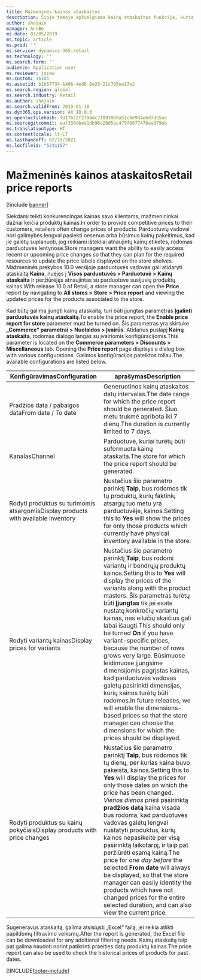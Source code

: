 ```yaml
---
title: Mažmeninės kainos ataskaitos
description: Šioje temoje apžvelgiama kainų ataskaitos funkcija, kurią galima naudoti norint peržiūrėti būsimus pateiktų produktų kainų pokyčius.
author: shajain
manager: AnnBe
ms.date: 03/05/2019
ms.topic: article
ms.prod: ''
ms.service: dynamics-365-retail
ms.technology: ''
ms.search.form: ''
audience: Application user
ms.reviewer: josaw
ms.custom: 16181
ms.assetid: b1b57734-1406-4ed6-8e28-21c705ee17e2
ms.search.region: global
ms.search.industry: Retail
ms.author: shajain
ms.search.validFrom: 2019-01-18
ms.dyn365.ops.version: AX 10.0.0
ms.openlocfilehash: f317b22f2794dc71093068a51c8e9d4e6d7d55ac
ms.sourcegitcommit: eaf330dbee1db96c20d5ac479f007747bea079eb
ms.translationtype: HT
ms.contentlocale: lt-LT
ms.lasthandoff: 02/15/2021
ms.locfileid: "5231157"
---
```

# <a name="retail-price-reports"></a><span data-ttu-id="f5854-103">Mažmeninės kainos ataskaitos</span><span class="sxs-lookup"><span data-stu-id="f5854-103">Retail price reports</span></span>

[!include [banner](includes/banner.md)]


<span data-ttu-id="f5854-104">Siekdami teikti konkurencingas kainas savo klientams, mažmenininkai dažnai keičia produktų kainas.</span><span class="sxs-lookup"><span data-stu-id="f5854-104">In order to provide competitive prices to their customers, retailers often change prices of products.</span></span> <span data-ttu-id="f5854-105">Parduotuvių vadovai nori galimybės lengvai pasiekti nesenus arba būsimus kainų pakeitimus, kad jie galėtų suplanuoti, jog reikiami ištekliai atnaujintų kainų etiketes, rodomas parduotuvės lentynose.</span><span class="sxs-lookup"><span data-stu-id="f5854-105">Store managers want the ability to easily access recent or upcoming price changes so that they can plan for the required resources to update the price labels displayed on the store shelves.</span></span> <span data-ttu-id="f5854-106">Mažmeninės prekybos 10.0 versijoje parduotuvės vadovas gali atidaryti ataskaitą **Kaina**, nuėjęs į **Visos parduotuvės \> Parduotuvė \> Kainų ataskaita** ir peržiūrėjęs atnaujintas su parduotuve susijusių produktų kainas.</span><span class="sxs-lookup"><span data-stu-id="f5854-106">With release 10.0 of Retail, a store manager can open the **Price** report by navigating to **All stores \> Store \> Price report** and viewing the updated prices for the products associated to the store.</span></span> 

<span data-ttu-id="f5854-107">Kad būtų galima įjungti kainų ataskaitą, turi būti įjungtas parametras **Įgalinti parduotuvės kainų ataskaitą**.</span><span class="sxs-lookup"><span data-stu-id="f5854-107">To enable the price report, the **Enable price report for store** parameter must be turned on.</span></span> <span data-ttu-id="f5854-108">Šis parametras yra skirtuke **„Commerce“ parametrai \> Nuolaidos \> Įvairūs**. Atidarius puslapį **Kainų ataskaita**, rodomas dialogo langas su įvairiomis konfigūracijomis.</span><span class="sxs-lookup"><span data-stu-id="f5854-108">This parameter is located on the **Commerce parameters \> Discounts \> Miscellaneous** tab. Opening the **Price report** page displays a dialog box with various configurations.</span></span> <span data-ttu-id="f5854-109">Galimos konfigūracijos pateiktos toliau.</span><span class="sxs-lookup"><span data-stu-id="f5854-109">The available configurations are listed below.</span></span>

| <span data-ttu-id="f5854-110">Konfigūravimas</span><span class="sxs-lookup"><span data-stu-id="f5854-110">Configuration</span></span> | <span data-ttu-id="f5854-111">aprašymas</span><span class="sxs-lookup"><span data-stu-id="f5854-111">Description</span></span> |
|---|---|
| <span data-ttu-id="f5854-112">Pradžios data / pabaigos data</span><span class="sxs-lookup"><span data-stu-id="f5854-112">From date / To date</span></span>| <span data-ttu-id="f5854-113">Generuotinos kainų ataskaitos datų intervalas.</span><span class="sxs-lookup"><span data-stu-id="f5854-113">The date range for which the price report should be generated.</span></span> <span data-ttu-id="f5854-114">Šiuo metu trukmė apribota iki 7 dienų.</span><span class="sxs-lookup"><span data-stu-id="f5854-114">The duration is currently limited to 7 days.</span></span> |
| <span data-ttu-id="f5854-115">Kanalas</span><span class="sxs-lookup"><span data-stu-id="f5854-115">Channel</span></span>| <span data-ttu-id="f5854-116">Parduotuvė, kuriai turėtų būti suformuota kainų ataskaita.</span><span class="sxs-lookup"><span data-stu-id="f5854-116">The store for which the price report should be generated.</span></span> |
| <span data-ttu-id="f5854-117">Rodyti produktus su turimomis atsargomis</span><span class="sxs-lookup"><span data-stu-id="f5854-117">Display products with available inventory</span></span>| <span data-ttu-id="f5854-118">Nustačius šio parametro parinktį **Taip**, bus rodomos tik tų produktų, kurių faktinių atsargų tuo metu yra parduotuvėje, kainos.</span><span class="sxs-lookup"><span data-stu-id="f5854-118">Setting this to **Yes** will show the prices for only those products which currently have physical inventory available in the store.</span></span> |
| <span data-ttu-id="f5854-119">Rodyti variantų kainas</span><span class="sxs-lookup"><span data-stu-id="f5854-119">Display prices for variants</span></span> | <span data-ttu-id="f5854-120">Nustačius šio parametro parinktį **Taip**, bus rodomi variantų ir bendrųjų produktų kainos.</span><span class="sxs-lookup"><span data-stu-id="f5854-120">Setting this to **Yes** will display the prices of the variants along with the product masters.</span></span> <span data-ttu-id="f5854-121">Šis parametras turėtų būti **Įjungtas** tik jei esate nustatę konkrečių variantų kainas, nes eilučių skaičius gali labai išaugti.</span><span class="sxs-lookup"><span data-stu-id="f5854-121">This should only be turned **On** if you have variant-specific prices, because the number of rows grows very large.</span></span> <span data-ttu-id="f5854-122">Būsimuose leidimuose įjungsime dimensijomis pagrįstas kainas, kad parduotuvės vadovas galėtų pasirinkti dimensijas, kurių kainos turėtų būti rodomos.</span><span class="sxs-lookup"><span data-stu-id="f5854-122">In future releases, we will enable the dimensions-based prices so that the store manager can choose the dimensions for which the prices should be displayed.</span></span> |
| <span data-ttu-id="f5854-123">Rodyti produktus su kainų pokyčiais</span><span class="sxs-lookup"><span data-stu-id="f5854-123">Display products with price changes</span></span> | <span data-ttu-id="f5854-124">Nustačius šio parametro parinktį **Taip**, bus rodomos tik tų dienų, per kurias kaina buvo pakeista, kainos.</span><span class="sxs-lookup"><span data-stu-id="f5854-124">Setting this to **Yes** will display the prices for only those dates on which the price has been changed.</span></span> <span data-ttu-id="f5854-125">*Vienos dienos prieš* pasirinktą **pradžios datą** kaina visada bus rodoma, kad parduotuvės vadovas galėtų lengvai nustatyti produktus, kurių kainos nepasikeitė per visą pasirinktą laikotarpį, ir taip pat peržiūrėti esamą kainą.</span><span class="sxs-lookup"><span data-stu-id="f5854-125">The price for *one day before* the selected **From date** will always be displayed, so that the store manager can easily identity the products which have not changed prices for the entire selected duration, and can also view the current price.</span></span> |

<span data-ttu-id="f5854-126">Sugeneravus ataskaitą, galima atsisiųsti „Excel“ failą, jei reikia atlikti papildomų filtravimo veiksmų.</span><span class="sxs-lookup"><span data-stu-id="f5854-126">After the report is generated, the Excel file can be downloaded for any additional filtering needs.</span></span> <span data-ttu-id="f5854-127">Kainų ataskaitą taip pat galima naudoti norint patikrinti praeities datų produktų kainas.</span><span class="sxs-lookup"><span data-stu-id="f5854-127">The price report can also be used to check the historical prices of products for past dates.</span></span>


[!INCLUDE[footer-include](../includes/footer-banner.md)]